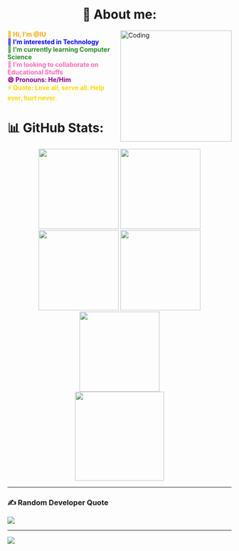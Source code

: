 <h1 align="center">💫 About me:</h1>

<img align="right" alt="Coding" width="250" src="https://cdn.dribbble.com/users/1708950/screenshots/4188877/media/e93c404a9544c94b99bbc8574f7b8626.gif">

<span style="color:#FFA500;"><b>👋 Hi, I’m @IU</b></span><br> <span style="color:#0000FF;"><b>👀 I’m interested in Technology</b></span><br> <span style="color:#228B22;"><b>🌱 I’m currently learning Computer Science</b></span><br> <span style="color:#FF69B4;"><b>💞️ I’m looking to collaborate on Educational Stuffs</b></span><br> <span style="color:#8B008B;"><b>😄 Pronouns: He/Him</b></span><br> <span style="color:#FFD700;"><b>⚡ Quote: Love all, serve all. Help ever, hurt never.</b></span>



# 📊 GitHub Stats:


<div align="center">
  <img height="180em" src="https://github-profile-summary-cards.vercel.app/api/cards/profile-details?username=IU-Studies&theme=gotham" />
  <img height="180em" src="https://github-profile-summary-cards.vercel.app/api/cards/repos-per-language?username=IU-Studies&theme=gotham"  />
  <img height="180em" src="https://github-profile-summary-cards.vercel.app/api/cards/most-commit-language?username=IU-Studies&theme=gotham"  />
  <img height="180em" src="https://github-profile-summary-cards.vercel.app/api/cards/stats?username=IU-Studies&theme=gotham"/>
  <img height="180em" src="https://github-profile-summary-cards.vercel.app/api/cards/productive-time?username=IU-Studies&theme=gotham" />
</div>

<div align="center">
  <img height=200 align="center" src="https://github-readme-stats.vercel.app/api/top-langs/?username=IU-Studies&show_icons=true&theme=gotham&card_width=500" />
</div>

---
### ✍️ Random Developer Quote

![](https://quotes-github-readme.vercel.app/api?type=horizontal&theme=radical)

    
---
![](https://visitcount.itsvg.in/api?id=IU-Studies&icon=0&color=0)



